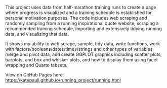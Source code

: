 This project uses data from half-marathon training runs to create a page where progress is visualized and a training schedule is established for personal motivation purposes. The code includes web scraping and randomly sampling from a running inspirational quote website, scraping a recommended training schedule, importing and extensively tidying running data, and visualizing that data.

It shows my ability to web scrape, sample, tidy data, write functions, work with factors/booleans/dates/times/strings and other types of variables, merge and pivot data, and create GGPLOT graphics including scatter plots, barplots, and box and whisker plots, and how to display them using facet wrapping and Quarto tabsets.

View on GitHub Pages here: https://katepaull.github.io/running_project/running.html

